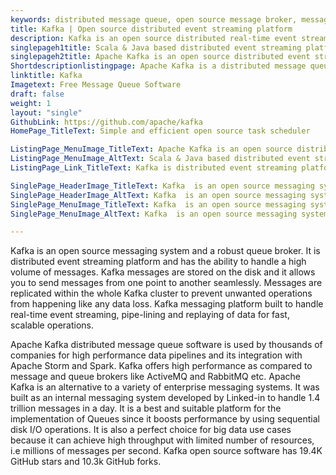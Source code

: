 ```yaml
---
keywords: distributed message queue, open source message broker, message broker software, message queue software, best message queue, best message broker, queuing service
title: Kafka | Open source distributed event streaming platform
description: Kafka is an open source distributed real-time event streaming platform and a robust queue broker. It has the ability to handle a high volume of messages.
singlepageh1title: Scala & Java based distributed event streaming platform
singlepageh2title: Apache Kafka is an open source distributed event streaming platform. It is a robust queue broker and built as an internal messaging system developed by Linked-in
Shortdescriptionlistingpage: Apache Kafka is a distributed message queue software written in Scala and Java languages. It is developed by Linked-in to handle 1.4 trillion messages in a day.
linktitle: Kafka
Imagetext: Free Message Queue Software
draft: false
weight: 1
layout: "single"
GithubLink: https://github.com/apache/kafka
HomePage_TitleText: Simple and efficient open source task scheduler

ListingPage_MenuImage_TitleText: Apache Kafka is an open source distributed event streaming platform
ListingPage_MenuImage_AltText: Scala & Java based distributed event streaming platform
ListingPage_Link_TitleText: Kafka is distributed event streaming platform to handle a high volume of messages. 

SinglePage_HeaderImage_TitleText: Kafka  is an open source messaging system and a robust queue broker
SinglePage_HeaderImage_AltText: Kafka  is an open source messaging system and a robust queue broker
SinglePage_MenuImage_TitleText: Kafka  is an open source messaging system and a robust queue broker
SinglePage_MenuImage_AltText: Kafka  is an open source messaging system and a robust queue broker

---
```


Kafka is an open source messaging system and a robust queue broker. It is distributed event streaming platform and has the ability to handle a high volume of messages. Kafka messages are stored on the disk and it allows you to send messages from one point to another seamlessly. Messages are replicated within the whole Kafka cluster to prevent unwanted operations from happening like any data loss. Kafka messaging platform built to handle real-time event streaming, pipe-lining and replaying of data for fast, scalable operations.

Apache Kafka distributed message queue software is used by thousands of companies for high performance data pipelines and its integration with Apache Storm and Spark. Kafka offers high performance as compared to message and queue brokers like ActiveMQ and RabbitMQ etc. Apache Kafka is an alternative to a variety of enterprise messaging systems. It was built as an internal messaging system developed by Linked-in to handle 1.4 trillion messages in a day. It is a best and suitable platform for the implementation of Queues since it boosts performance by using sequential disk I/O operations. It is also a perfect choice for big data use cases because it can achieve high throughput with limited number of resources, i.e millions of messages per second. Kafka open source software has 19.4K GitHub stars and 10.3k GitHub forks.